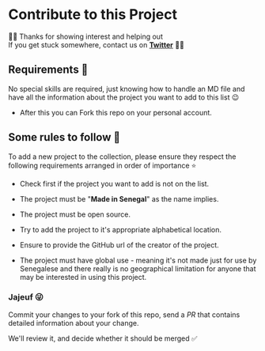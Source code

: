 # Contribute to this Project

👋🏽 Thanks for showing interest and helping out  
If you get stuck somewhere, contact us on **[Twitter](https://twitter.com/galsendev221)** 🤙🏾

## Requirements 🎯

No special skills are required, just knowing how to handle an MD file and have all the information about the project you want to add to this list 😉

* After this you can Fork this repo on your personal account.

## Some rules to follow 📌

To add a new project to the collection, please ensure they respect the following requirements arranged in order of importance ⭐

* Check first if the project you want to add is not on the list.

* The project must be "**Made in Senegal**" as the name implies.

* The project must be open source.

* Try to add the project to it's appropriate alphabetical location.

* Ensure to provide the GitHub url of the creator of the project.

* The project must have global use - meaning it's not made just for use by Senegalese and there really is no geographical limitation for anyone that may be interested in using this project.

### Jajeuf 😜

Commit your changes to your fork of this repo, send a *PR* that contains detailed information about your change.

We'll review it, and decide whether it should be merged ✅
